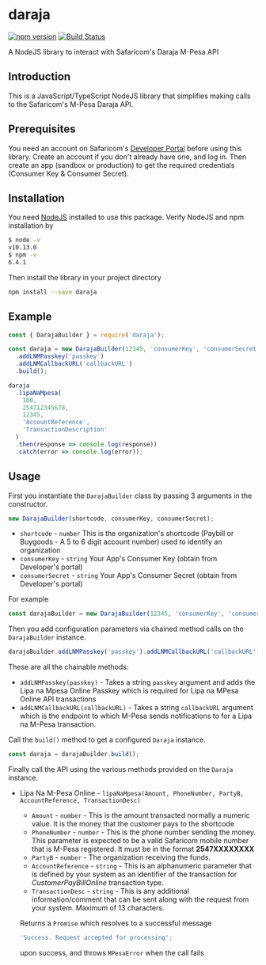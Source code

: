 # daraja

[![npm version](https://badge.fury.io/js/daraja.svg)](https://badge.fury.io/js/daraja)
[![Build Status](https://travis-ci.com/austinewuncler/daraja.svg?branch=master)](https://travis-ci.com/austinewuncler/daraja)

A NodeJS library to interact with Safaricom's Daraja M-Pesa API

## Introduction

This is a JavaScript/TypeScript NodeJS library that simplifies making calls to the Safaricom's M-Pesa Daraja API.

## Prerequisites

You need an account on Safaricom's [Developer Portal](https://developer.safaricom.co.ke/) before using this library. Create an account if you don't already have one, and log in. Then create an app (sandbox or production) to get the required credentials (Consumer Key & Consumer Secret).

## Installation

You need [NodeJS](http://nodejs.org) installed to use this package.
Verify NodeJS and npm installation by

```sh
$ node -v
v10.13.0
$ npm -v
6.4.1
```

Then install the library in your project directory

```sh
npm install --save daraja
```

## Example

```javascript
const { DarajaBuilder } = require('daraja');

const daraja = new DarajaBuilder(12345, 'consumerKey', 'consumerSecret')
  .addLNMPasskey('passkey')
  .addLNMCallbackURL('callbackURL')
  .build();

daraja
  .lipaNaMpesa(
    100,
    254712345678,
    12345,
    'AccountReference',
    'TransactionDescription'
  )
  .then(response => console.log(response))
  .catch(error => console.log(error));
```

## Usage

First you instantiate the `DarajaBuilder` class by passing 3 arguments in the constructor.

```javascript
new DarajaBuilder(shortcode, consumerKey, consumerSecret);
```

- `shortcode` - `number` This is the organization's shortcode (Paybill or Buygoods - A 5 to 6 digit account number) used to identify an organization
- `consumerKey` - `string` Your App's Consumer Key (obtain from Developer's portal)
- `consumerSecret` - `string` Your App's Consumer Secret (obtain from Developer's portal)

For example

```javascript
const darajaBuilder = new DarajaBuilder(12345, 'consumerKey', 'consumerSecret');
```

Then you add configuration parameters via chained method calls on the `DarajaBuilder` instance.

```javascript
darajaBuilder.addLNMPasskey('passkey').addLNMCallbackURL('callbackURL');
```

These are all the chainable methods:

- `addLNMPasskey(passkey)` - Takes a string `passkey` argument and adds the Lipa na Mpesa Online Passkey which is required for Lipa na MPesa Online API transactions
- `addLNMCallbackURL(callbackURL)` - Takes a string `callbackURL` argument which is the endpoint to which M-Pesa sends notifications to for a Lipa na M-Pesa transaction.

Call the `build()` method to get a configured `Daraja` instance.

```javascript
const daraja = darajaBuilder.build();
```

Finally call the API using the various methods provided on the `Daraja` instance.

- Lipa Na M-Pesa Online - `lipaNaMpesa(Amount, PhoneNumber, PartyB, AccountReference, TransactionDesc)`

  - `Amount` - `number` - This is the amount transacted normally a numeric value. It is the money that the customer pays to the shortcode
  - `PhoneNumber` - `number` - This is the phone number sending the money. This parameter is expected to be a valid Safaricom mobile number that is M-Pesa registered. It must be in the format **2547XXXXXXXX**
  - `PartyB` - `number` - The organization receiving the funds.
  - `AccountReference` - `string` - This is an alphanumeric parameter that is defined by your system as an identifier of the transaction for _CustomerPayBillOnline_ transaction type.
  - `TransactionDesc` - `string` - This is any additional information/comment that can be sent along with the request from your system. Maximum of 13 characters.

  Returns a `Promise` which resolves to a successful message

  ```javascript
  'Success. Request accepted for processing';
  ```

  upon success, and throws `MPesaError` when the call fails
